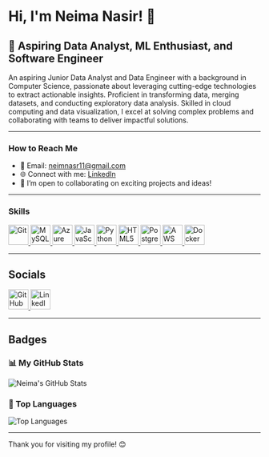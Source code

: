 
# Hi, I'm Neima Nasir! 👋 

## 🚀 Aspiring Data Analyst, ML Enthusiast, and Software Engineer  

An aspiring Junior Data Analyst and Data Engineer with a background in Computer Science, passionate about leveraging cutting-edge technologies to extract actionable insights. Proficient in transforming data, merging datasets, and conducting exploratory data analysis. Skilled in cloud computing and data visualization, I excel at solving complex problems and collaborating with teams to deliver impactful solutions.

---

###  How to Reach Me  
- 📧 Email: [neimnasr11@gmail.com](mailto:neimnasr11@gmail.com)  
- 🌐 Connect with me: [LinkedIn](https://www.linkedin.com/in/neima-nasir-6b48a6135/)  
- 🤝 I’m open to collaborating on exciting projects and ideas!  

---

### Skills  
<p align="left">  
  <a href="https://git-scm.com/doc" target="_blank">
    <img src="https://img.icons8.com/color/48/000000/git.png" alt="Git" width="40" height="40"/>  
  </a>  
  <a href="https://www.mysql.com/" target="_blank">
    <img src="https://img.icons8.com/color/48/000000/mysql-logo.png" alt="MySQL" width="40" height="40" />
  </a> 
  <a href="https://learn.microsoft.com/en-us/azure/" target="_blank">
    <img src="https://upload.wikimedia.org/wikipedia/commons/a/a8/Microsoft_Azure_Logo.svg" alt="Azure" width="40" height="40"/>  
  </a>  
  <a href="https://developer.mozilla.org/en-US/docs/Web/JavaScript" target="_blank">
    <img src="https://img.icons8.com/color/48/000000/javascript.png" alt="JavaScript" width="40" height="40"/>  
  </a>  
  <a href="https://www.python.org/doc/" target="_blank">
    <img src="https://img.icons8.com/color/48/000000/python.png" alt="Python" width="40" height="40"/>  
  </a>  
  <a href="https://developer.mozilla.org/en-US/docs/Web/HTML" target="_blank">
    <img src="https://img.icons8.com/color/48/000000/html-5--v1.png" alt="HTML5" width="40" height="40"/>  
  </a>  
  <a href="https://www.postgresql.org/docs/" target="_blank">
    <img src="https://img.icons8.com/color/48/000000/postgreesql.png" alt="PostgreSQL" width="40" height="40"/>  
  </a>  
  <a href="https://aws.amazon.com/documentation/" target="_blank">
    <img src="https://img.icons8.com/color/48/000000/amazon-web-services.png" alt="AWS" width="40" height="40"/>  
  </a>  
  <a href="https://docs.docker.com/" target="_blank">
    <img src="https://img.icons8.com/color/48/000000/docker.png" alt="Docker" width="40" height="40"/>  
  </a>  
</p>

---

##  Socials  

<p align="left">
  <a href="https://github.com/neimaNasir">
    <img src="https://img.icons8.com/ios-glyphs/30/000000/github.png" alt="GitHub" width="40" height="40"/>
  </a>
  <a href="https://www.linkedin.com/in/neima-nasir-6b48a6135/">
    <img src="https://img.icons8.com/color/48/000000/linkedin.png" alt="LinkedIn" width="40" height="40"/>
  </a>
</p>  

---

##  Badges  

### 📊 My GitHub Stats  
![Neima's GitHub Stats](https://github-readme-stats.vercel.app/api?username=neimaNasir&show_icons=true&theme=radical)  

### 🌟 Top Languages  
![Top Languages](https://github-readme-stats.vercel.app/api/top-langs/?username=neimaNasir&layout=compact&theme=radical)  

---


Thank you for visiting my profile! 😊
